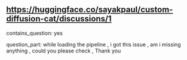 ## https://huggingface.co/sayakpaul/custom-diffusion-cat/discussions/1

contains_question: yes

question_part: while loading the pipeline , i got this issue , am i missing anything , could you please check , Thank you